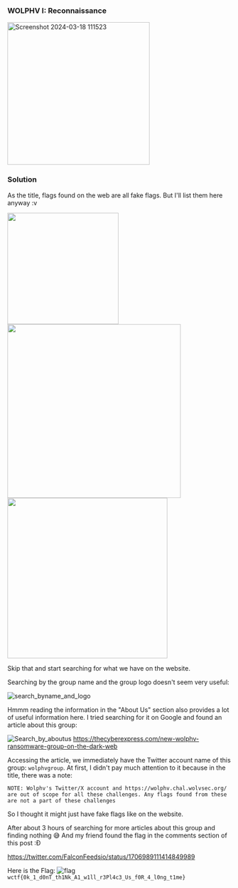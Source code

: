 ### WOLPHV I: Reconnaissance

<img width="320" alt="Screenshot 2024-03-18 111523" src="https://github.com/vjz3r/CTF-WRITEUP/assets/83077449/2da2d5f3-be5c-42d9-9c91-3675b182c639">

### Solution

As the title, flags found on the web are all fake flags. But I'll list them here anyway :v

<img src="https://github.com/vjz3r/CTF-WRITEUP/assets/83077449/c0a348a1-b0c1-4c84-84a1-f5026c9dfd42" width="250">
<img src="https://github.com/vjz3r/CTF-WRITEUP/assets/83077449/d7d5f000-2363-4a84-9c92-85e4ee4bb07a" width="390">
<img src="https://github.com/vjz3r/CTF-WRITEUP/assets/83077449/ad7e662d-50d9-45af-bda5-1b7d729d29a4" width="360">


Skip that and start searching for what we have on the website.

Searching by the group name and the group logo doesn't seem very useful:

![search_byname_and_logo](https://github.com/vjz3r/CTF-WRITEUP/assets/83077449/4f43b279-e54d-4377-9d34-8e6726634e5b)

Hmmm reading the information in the "About Us" section also provides a lot of useful information here. I tried searching for it on Google and found an article about this group:

![Search_by_aboutus](https://github.com/vjz3r/CTF-WRITEUP/assets/83077449/c2b71b7e-57ca-42cc-b94e-f3c37f118d6d)
https://thecyberexpress.com/new-wolphv-ransomware-group-on-the-dark-web

Accessing the article, we immediately have the Twitter account name of this group: ``wolphvgroup``.
At first, I didn't pay much attention to it because in the title, there was a note:

``NOTE: Wolphv's Twitter/X account and https://wolphv.chal.wolvsec.org/ are out of scope for all these challenges. Any flags found from these are not a part of these challenges`` 

So I thought it might just have fake flags like on the website.

After about 3 hours of searching for more articles about this group and finding nothing 😅 And my friend found the flag in the comments section of this post :Đ

https://twitter.com/FalconFeedsio/status/1706989111414849989

Here is the Flag:
![flag](https://github.com/vjz3r/CTF-WRITEUP/assets/83077449/d6a11cb7-b5c5-4fc9-a37e-4626513a3e9a)
``wctf{0k_1_d0nT_th1Nk_A1_w1ll_r3Pl4c3_Us_f0R_4_l0ng_t1me}``
